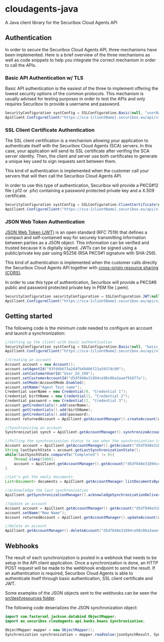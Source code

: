 # cloudagents-java
A Java client library for the Securibox Cloud Agents API

## Authentication
In order to secure the Securibox Cloud Agents API, three mechanisms have been implemented.
Here is a brief overview of the three mechanisms as well as code snippets to help you integrate the correct mechanism in order to call the APIs.

### Basic API Authentication w/ TLS
Basic API authentication is the easiest of the three to implement offering the lowest security options of the common protocols.
This mechanism is usually advised for testing purposes in order to test the APIs and only requires Securibox to provide a username and password.

```java
SecurityConfiguration systConfig = SSLConfiguration.Basic(null, "userName", "password");
ApiClient.ConfigureClient("https://sca-{clientName}.securibox.eu/api/v1",systConfig);
```

### SSL Client Certificate Authentication 
The SSL client certification is a mechanism allowing your application to authenticate itself with the Securibox Cloud Agents (SCA) servers. In this case, your application will send its SSL certificate after verifing the SCA server identity. Then, the client and server use both certificates to generate a unique key used to sign requests sent between them.

This kind of authentication is implemented when the customer call your servers that will then call the Securibox Cloud Agents API.

In order to use this type of authentication, Securibox will provide a PKCS#12 file (.p12 or .pfx) containing a password protected private key and a X.509 certificate.

```java
SecurityConfiguration systConfig = SSLConfiguration.ClientCertificate(null, "src/resources/{certificate-name}.p12", "{certificate-password}", "{certificate-private-key-password}");
ApiClient.ConfigureClient("https://sca-{clientName}.securibox.eu/api/v1",systConfig);
```
### JSON Web Token Authentication
[JSON Web Token (JWT)](https://jwt.io) is an open standard (RFC 7519) that defines a compact and self-contained way for securely transmitting information between parties as a JSON object. This information can be verified and trusted because it is digitally signed. JWTs can be signed using a public/private key pair using RS256 (RSA PKCS#1 signature with SHA-256).

This kind of authentication is implemented when the customer calls directly the Securibox Cloud Agents API together with [cross-origin resource sharing (CORS)](https://en.wikipedia.org/wiki/Cross-origin_resource_sharing).

In order to use this type of authentication, Securibox will provide a PKCS#8 public and password protected private key in PEM file (.pem).
```java
SecurityConfiguration securityConfiguration = SSLConfiguration.JWT(null, "publicKey.pem","privateKey.pem",  "PrivateKeyPassword");
ApiClient.ConfigureClient("https://sca-{clientName}.securibox.eu/api/v1", securityConfiguration);
```
## Getting started
The following code is the minimum code needed to configure an account and launch a synchronization:
```java
//Setting up the client with basic authentication
SecurityConfiguration systConfig = SSLConfiguration.Basic(null, "basic_username", "basic_password");
ApiClient.ConfigureClient("https://sca-{clientName}.securibox.eu/api/v1", systConfig);

//Creating an account
Account account = new Account();
account.setAgentId("93fddb673a2d4fb49406f21a5937dc90");
account.setCustomerUserId("User_Id_109");
account.setCustomerAccountId("d5df848e31894ce98c06a3aaef91877a");
account.setMode(AccountMode.Enabled);
account.setName("Agent Test name");
Credential userName = new Credential(0, "Credential 1");
Credential birthName = new Credential(1, "Credential 2");
Credential password = new Credential(2, "Credential 3");
account.getCredentials().add(userName);
account.getCredentials().add(birthName);
account.getCredentials().add(password);
Account returnedAccount = ApiClient.getAccountManager().createAccount(account, false);

//Synchronizing an account
Synchronization synch = ApiClient.getAccountManager().synchronizeAccount("d5df848e31894ce98c06a3aaef91877a", false);

//Polling the synchronization status to see when the synchronization is completed
Account account = ApiClient.getAccountManager().getAccount("d5df848e31894ce98c06a3aaef91877a");
String lastSynchState = account.getLastSynchronizationState();
while(lastSynchState.compareTo("Completed") != 0){
	Thread.sleep(5000);
    account = ApiClient.getAccountManager().getAccount("d5df848e31894ce98c06a3aaef91877a");
}

//Let's get the newly documents
List<Document> documents = ApiClient.getAccountManager.listDocumentsByAccount("d5df848e31894ce98c06a3aaef91877a", true, true);

//Acknowledge the last synchronization
ApiClient.getSynchronizationManager().acknowledgeSynchronizationDelivery("d5df848e31894ce98c06a3aaef91877a", new long[]{}, new long[]{});

//Update an account
Account account = ApiClient.getAccountManager().getAccount("d5df848e31894ce98c06a3aaef91877a");
account.setName("New Name");
Account returnedAccount = ApiClient.getAccountManager().updateAccount(account);

//Delete an account
ApiClient.getAccountManager().deleteAccount("d5df848e31894ce98c06a3aaef91877a");
```

## Webhooks
The result of each synchronization is posted in a webhook that needs to be setup in the API client application.
Once a synchronization is done, an HTTP POST request will be made to the wehbhook endpoint to send the result.
If an authentication is required, Securibox Cloud Agents is able to authenticate itself through basic authentication, SSL client certificate and JWT.

Some examples of the JSON objects sent to the webhooks can be seen the [src\test\resources folder](https://github.com/Securibox/cloudagents-java/tree/master/src/test/resources).

The following code deserializes the JSON synchronization object:
```java
import com.fasterxml.jackson.databind.ObjectMapper;
import eu.securibox.cloudagents.api.banks.beans.Synchronization;

ObjectMapper mapper = new ObjectMapper();
Synchronization synchronization = mapper.readValue(jsonSynchResult, Synchronization.class);
```
